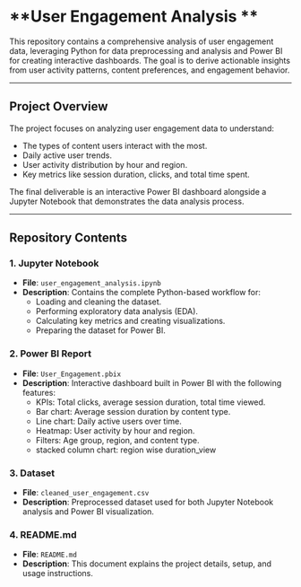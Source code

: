 # **User Engagement Analysis **

This repository contains a comprehensive analysis of user engagement data, leveraging Python for data preprocessing and analysis and Power BI for creating interactive dashboards.
The goal is to derive actionable insights from user activity patterns, content preferences, and engagement behavior.

---

## **Project Overview**

The project focuses on analyzing user engagement data to understand:
- The types of content users interact with the most.
- Daily active user trends.
- User activity distribution by hour and region.
- Key metrics like session duration, clicks, and total time spent.

The final deliverable is an interactive Power BI dashboard alongside a Jupyter Notebook that demonstrates the data analysis process.

---

## **Repository Contents**

### 1. **Jupyter Notebook**
- **File**: `user_engagement_analysis.ipynb`
- **Description**: Contains the complete Python-based workflow for:
  - Loading and cleaning the dataset.
  - Performing exploratory data analysis (EDA).
  - Calculating key metrics and creating visualizations.
  - Preparing the dataset for Power BI.

### 2. **Power BI Report**
- **File**: `User_Engagement.pbix`
- **Description**: Interactive dashboard built in Power BI with the following features:
  - KPIs: Total clicks, average session duration, total time viewed.
  - Bar chart: Average session duration by content type.
  - Line chart: Daily active users over time.
  - Heatmap: User activity by hour and region.
  - Filters: Age group, region, and content type.
  - stacked column chart: region wise duration_view

### 3. **Dataset**
- **File**: `cleaned_user_engagement.csv`
- **Description**: Preprocessed dataset used for both Jupyter Notebook analysis and Power BI visualization.

### 4. **README.md**
- **File**: `README.md`
- **Description**: This document explains the project details, setup, and usage instructions.

